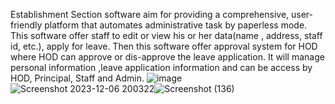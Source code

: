 Establishment Section software aim for providing a comprehensive, user-friendly platform that automates administrative task by paperless mode. This software offer staff to edit or view his or her data(name , address, staff id, etc.), apply for leave. Then this software offer approval system for HOD where HOD can approve or dis-approve the leave application. It will manage personal information ,leave application information and can be access by HOD, Principal, Staff and Admin.
![image](https://github.com/aadityakolhapure/establishment_section/assets/122794685/18c5398b-1db5-4909-931d-e0cdea52f9bb)
![Screenshot 2023-12-06 200322](https://github.com/aadityakolhapure/establishment_section/assets/122794685/48d06fb0-8072-4364-932d-27de8c08bd06)![Screenshot (136)](https://github.com/aadityakolhapure/establishment_section/assets/122794685/0f6cfaa1-404c-4448-8e98-a9cf2df380ea)

